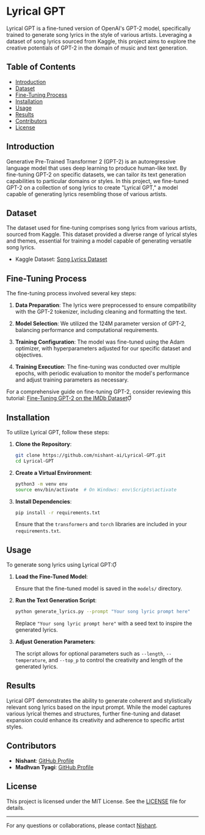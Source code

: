# Lyrical GPT

Lyrical GPT is a fine-tuned version of OpenAI's GPT-2 model, specifically trained to generate song lyrics in the style of various artists. Leveraging a dataset of song lyrics sourced from Kaggle, this project aims to explore the creative potentials of GPT-2 in the domain of music and text generation.

## Table of Contents

- [Introduction](#introduction)
- [Dataset](#dataset)
- [Fine-Tuning Process](#fine-tuning-process)
- [Installation](#installation)
- [Usage](#usage)
- [Results](#results)
- [Contributors](#contributors)
- [License](#license)

## Introduction

Generative Pre-Trained Transformer 2 (GPT-2) is an autoregressive language model that uses deep learning to produce human-like text. By fine-tuning GPT-2 on specific datasets, we can tailor its text generation capabilities to particular domains or styles. In this project, we fine-tuned GPT-2 on a collection of song lyrics to create "Lyrical GPT," a model capable of generating lyrics resembling those of various artists.

## Dataset

The dataset used for fine-tuning comprises song lyrics from various artists, sourced from Kaggle. This dataset provided a diverse range of lyrical styles and themes, essential for training a model capable of generating versatile song lyrics.

- Kaggle Dataset: [Song Lyrics Dataset](https://www.kaggle.com/datasets/deepshah16/song-lyrics-dataset)

## Fine-Tuning Process

The fine-tuning process involved several key steps:

1. **Data Preparation**: The lyrics were preprocessed to ensure compatibility with the GPT-2 tokenizer, including cleaning and formatting the text.

2. **Model Selection**: We utilized the 124M parameter version of GPT-2, balancing performance and computational requirements.

3. **Training Configuration**: The model was fine-tuned using the Adam optimizer, with hyperparameters adjusted for our specific dataset and objectives.

4. **Training Execution**: The fine-tuning was conducted over multiple epochs, with periodic evaluation to monitor the model's performance and adjust training parameters as necessary.

For a comprehensive guide on fine-tuning GPT-2, consider reviewing this tutorial: [Fine-Tuning GPT-2 on the IMDb Dataset](https://medium.com/@AyushmanPranav/fine-tuning-gpt-2-on-the-imdb-dataset-a-comprehensive-guide-with-code-implementation-e9452aa5a85b)

## Installation

To utilize Lyrical GPT, follow these steps:

1. **Clone the Repository**:

   ```bash
   git clone https://github.com/nishant-ai/Lyrical-GPT.git
   cd Lyrical-GPT
   ```

2. **Create a Virtual Environment**:

   ```bash
   python3 -m venv env
   source env/bin/activate  # On Windows: env\Scripts\activate
   ```

3. **Install Dependencies**:

   ```bash
   pip install -r requirements.txt
   ```

   Ensure that the `transformers` and `torch` libraries are included in your `requirements.txt`.

## Usage

To generate song lyrics using Lyrical GPT:

1. **Load the Fine-Tuned Model**:

   Ensure that the fine-tuned model is saved in the `models/` directory.

2. **Run the Text Generation Script**:

   ```bash
   python generate_lyrics.py --prompt "Your song lyric prompt here"
   ```

   Replace `"Your song lyric prompt here"` with a seed text to inspire the generated lyrics.

3. **Adjust Generation Parameters**:

   The script allows for optional parameters such as `--length`, `--temperature`, and `--top_p` to control the creativity and length of the generated lyrics.

## Results

Lyrical GPT demonstrates the ability to generate coherent and stylistically relevant song lyrics based on the input prompt. While the model captures various lyrical themes and structures, further fine-tuning and dataset expansion could enhance its creativity and adherence to specific artist styles.

## Contributors

- **Nishant**: [GitHub Profile](https://github.com/nishant-ai)
- **Madhvan Tyagi**: [GitHub Profile](https://github.com/madhvan97)

## License

This project is licensed under the MIT License. See the [LICENSE](LICENSE) file for details.

---

For any questions or collaborations, please contact [Nishant](https://github.com/nishant-ai).
